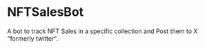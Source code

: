 # NFTSalesBot
A bot to track NFT Sales in a specific collection and Post them to X "formerly twitter".
